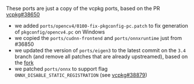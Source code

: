 These ports are just a copy of the vcpkg ports, based on the PR [vcpkg#38650](https://github.com/microsoft/vcpkg/pull/36850)

* we added `ports/opencv4/0100-fix-pkgconfig-pc.patch` to fix generation of `pkgconfig/opencv4.pc` on Windows
* we copied the `ports/cudnn-frontend` and `ports/onnxruntime` just from #36850
* we updated the version of `ports/eigen3` to the latest commit on the `3.4` branch (and remove all patches that are already upstreamed), based on the [fork](https://github.com/luncliff/vcpkg-registry/blob/main/ports/eigen3/portfile.cmake)
* we patched `ports/onnx` to support flag `ONNX_DISABLE_STATIC_REGISTRATION` (see [vcpkg#38879](https://github.com/microsoft/vcpkg/pull/38879))
